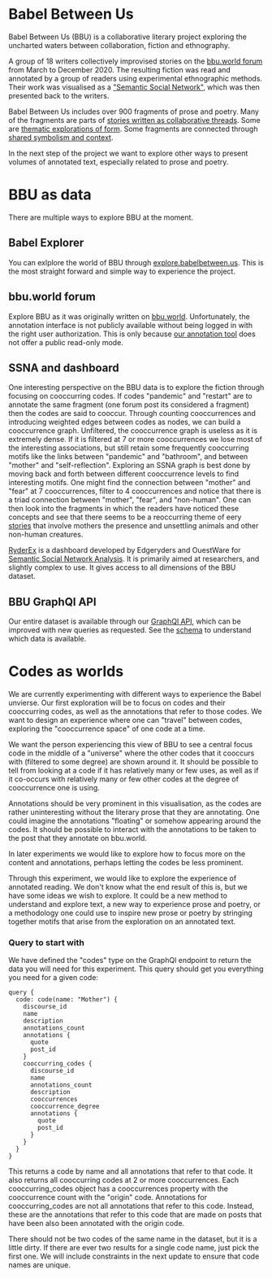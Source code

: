 # Babel Between Us 

Babel Between Us (BBU) is a collaborative literary project exploring the uncharted waters between collaboration, fiction and ethnography.

A group of 18 writers collectively improvised stories on the [bbu.world forum](https://bbu.world/c/babel-between-us/9) from March to December 2020. The resulting fiction was read and annotated by a group of readers using experimental ethnographic methods. Their work was visualised as a ["Semantic Social Network"](http://server-2021.edgeryders.eu/dashboard/bbu/ethno-bbu?m=cn%7Ccl&cn.weightFilter=3&cn.labelDensity=0.67&cn.labelThreshold=7), which was then presented back to the writers. 

Babel Between Us includes over 900 fragments of prose and poetry. Many of the fragments are parts of [stories written as  collaborative threads](https://bbu.world/t/the-wonderful-journals-of-2020-first-edition/888). Some are [thematic explorations of form](https://bbu.world/t/copy-paste-like-a-lil-piece-of-clay-molding-writing-moldy-writing/1260/8). Some fragments are connected through [shared symbolism and context](http://server-2021.edgeryders.eu/dashboard/bbu/ethno-bbu?m=cn%7Cctl&cn.weightFilter=4&cn.labelDensity=0.67&cn.labelThreshold=7&cn.mode=scopeArea&sc.post=x%C2%9C%2B%C3%88%2F.%C2%8974%C2%B70%C2%AE\)%00%C2%B3%2CM%C3%A0%2CSK\(%C3%8B%C3%82%C3%90%14%C3%82224%C2%86%C3%8A%1A%19%1B%C2%98%40X%C3%86%06%C2%86%C2%960%C2%96%C2%81%01%00N%14%1A%C3%BA).

In the next step of the project we want to explore other ways to present volumes of annotated text, especially related to prose and poetry. 

# BBU as data

There are multiple ways to explore BBU at the moment.

## Babel Explorer

You can exlplore the world of BBU through [explore.babelbetween.us](https://explore.babelbetween.us/). This is the most straight forward and simple way to experience the project.

## bbu.world forum

Explore BBU as it was originally written on [bbu.world](https://bbu.world/c/babel-between-us/9). Unfortunately, the annotation interface is not publicly available without being logged in with the right user authorization. This is only because [our annotation tool](https://github.com/edgeryders/annotator_store-gem) does not offer a public read-only mode. 

## SSNA and dashboard

One interesting perspective on the BBU data is to explore the fiction through focusing on cooccurring codes. If codes "pandemic" and "restart" are to annotate the same fragment (one forum post its considered a fragment) then the codes are said to cooccur. Through counting cooccurrences and introducing weighted edges between codes as nodes, we can build a cooccurrence graph. Unfiltered, the cooccurrence graph is useless as it is extremely dense. If it is filtered at 7 or more cooccurrences we lose most of the interesting associations, but still retain some frequently cooccurring motifs like the links between "pandemic" and "bathroom", and between "mother" and "self-reflection". Exploring an SSNA graph is best done by moving back and forth between different cooccurrence levels to find interesting motifs. One might find the connection between "mother" and "fear" at 7 cooccurrences, filter to 4 cooccurrences and notice that there is a triad connection between "mother", "fear", and "non-human". One can then look into the fragments in which the readers have noticed these concepts and see that there seems to be a reoccurring theme of eery [stories](https://bbu.world/t/where-is-quarantine/899/6) that involve mothers the presence and unsettling animals and other non-human creatures.

[RyderEx](http://server-2021.edgeryders.eu/dashboard/bbu/ethno-bbu) is a dashboard developed by Edgeryders and OuestWare for [Semantic Social Network Analysis](https://journals.sagepub.com/doi/full/10.1177/1525822X20908236). It is primarily aimed at researchers, and slightly complex to use. It gives access to all dimensions of the BBU dataset.

## BBU GraphQl API

Our entire dataset is available through our [GraphQl API](http://207.154.248.234:4000/graphql), which can be improved with new queries as requested. See the [schema](https://github.com/aerugo/bbu/blob/main/api/src/graphql/schema.ts) to understand which data is available.

# Codes as worlds

We are currently experimenting with different ways to experience the Babel unvierse. Our first exploration will be to focus on codes and their cooccurring codes, as well as the annotations that refer to those codes. We want to design an experience where one can "travel" between codes, exploring the "cooccurrence space" of one code at a time. 

We want the person experiencing this view of BBU to see a central focus code in the middle of a "universe" where the other codes that it cooccurs with (filtered to some degree) are shown around it. It should be possible to tell from looking at a code if it has relatively many or few uses, as well as if it co-occurs with relatively many or few other codes at the degree of cooccurrence one is using. 

Annotations should be very prominent in this visualisation, as the codes are rather uninteresting without the literary prose that they are annotating. One could imagine the annotations "floating" or somehow appearing around the codes. It should be possible to interact with the annotations to be taken to the post that they annotate on bbu.world. 

In later experiments we would like to explore how to focus more on the content and annotations, perhaps letting the codes be less prominent.

Through this experiment, we would like to explore the experience of annotated reading. We don't know what the end result of this is, but we have some ideas we wish to explore. It could be a new method to understand and explore text, a new way to experience prose and poetry, or a methodology one could use to inspire new prose or poetry by stringing together motifs that arise from the exploration on an annotated text.

### Query to start with

We have defined the "codes" type on the GraphQl endpoint to return the data you will need for this experiment. This query should get you everything you need for a given code:

```
query {
  code: code(name: "Mother") {
    discourse_id
    name
    description
    annotations_count
    annotations {
      quote
      post_id
    }
    cooccurring_codes {
      discourse_id
      name
      annotations_count
      description
      cooccurrences
      cooccurrence_degree
      annotations {
        quote
        post_id
      }
    }
  }
}
```

This returns a code by name and all annotations that refer to that code. It also returns all cooccurring codes at 2 or more cooccurrences. Each cooccurring_codes object has a cooccurrences property with the cooccurrence count with the "origin" code. Annotations for cooccurring_codes are not all annotations that refer to this code. Instead, these are the annotations that refer to this code that are made on posts that have been also been annotated with the origin code. 

There should not be two codes of the same name in the dataset, but it is a little dirty. If there are ever two results for a single code name, just pick the first one. We will include constraints in the next update to ensure that code names are unique.
